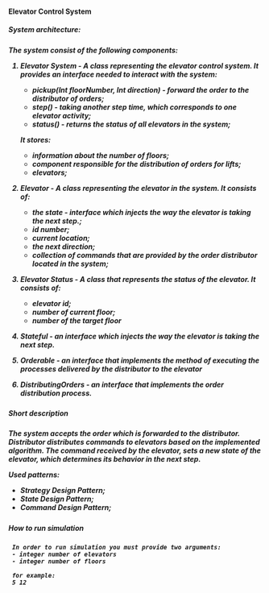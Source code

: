 <h4>Elevator Control System<h4> 

<h5>System architecture:<h5>

The system consist of the following components:
1) Elevator System - A class representing the elevator control system. It provides an interface needed to interact with the system:
    - pickup(Int floorNumber, Int direction) - forward the order to the distributor of orders;
    - step() - taking another step time, which corresponds to one elevator activity;
    - status() - returns the status of all elevators in the system;
    
    It stores:
    - information about the number of floors;
    - component responsible for the distribution of orders for lifts;
    - elevators;
    
2) Elevator - A class representing the elevator in the system. 
It consists of:
    - the state - interface which injects the way the elevator is taking the next step.;
    - id number;
    - current location;
    - the next direction;
    - collection of commands that are provided by the order distributor
     located in the system;

3) Elevator Status - A class that represents the status of the elevator. 
It consists of:
    - elevator id;
    - number of current floor;
    - number of the target floor
    
4) Stateful - an interface which injects the way the elevator is taking the next step.
5) Orderable - an interface that implements the method of executing
 the processes delivered by the distributor to the elevator
6) DistributingOrders - an interface that implements the order distribution 
process.

<h5>Short description<h5>

The system accepts the order which is forwarded to the distributor.
Distributor distributes commands to elevators based on the implemented algorithm. 
The command received by the elevator, sets a new state of the elevator, which determines its behavior in the next step.

Used patterns:
- Strategy Design Pattern;
- State Design Pattern;
- Command Design Pattern;

<h5>How to run simulation<h5>

     In order to run simulation you must provide two arguments:
     - integer number of elevators
     - integer number of floors
     
     for example:
     5 12